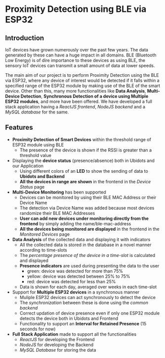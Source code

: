 # Proximity Detection using BLE via ESP32

## Introduction
IoT devices have grown numerously over the past few years. The data generated by these can have a huge impact in all domains. BLE (Bluetooth Low Energy) is of dire importance to these devices as using BLE, the sensory IoT devices can transmit a small amount of data at lower speeds. 

The main aim of our project is to perform Proximity Detection using the BLE via ESP32, where any device of interest would be detected if it falls within a specified range of the ESP32 module by making use of the BLE of the smart device. Other than this, many more functionalities like **Data Analysis**, **Multi-Device Detection**, **Synchronous Detection of a device using Multiple ESP32 modules**, and more have been offered. We have developed a full stack application having a *ReactJS frontend*, *NodeJS backend* and a *MySQL database* for the same.

## Features
* **Proximity Detection of Smart Devices** within the threshold range of ESP32 module using BLE
    - The presence of the device is shown if the RSSI is greater than a threshold value
* Displaying the **device status** (presence/absence) both in Ubidots and our Application
    - Using different colors of an **LED** to show the sending of data to **Ubidots and Backend**
    - **All the devices in range are shown** in the frontend in the *Device Status* page
* **Multi-Device Monitoring** has been supported
    - Devices can be monitored by using their BLE MAC Address or their Device Name
    - The detection via Device Name was added because most devices randomize their BLE MAC Addresses
    - **User can add new devices under monitoring directly from the frontend** by simply adding the name/ble-mac-address
    - **All the devices being monitored are displayed** in the frontend in the *Monitored Devices* page
* **Data Analysis** of the collected data and displaying it with indicators
    - All the collected data is stored in the database in a novel manner according to time-slots
    - The *percentage presence of the device in a time-slot* is calculated and displayed
    - **Presence indicators** are used during presenting the data to the user
        - green: device was detected for more than 75%
        - yellow: device was detected between 25% to 75%
        - red: device was detected for less than 25%
    - Data is shown for each day, averaged over weeks in each time-slot
* Support for **Multiple ESP32 devices** in a synchronous manner
    - Muliple ESP32 devices can act synchronously to detect the device
    - The *synchronization* between these is done using the *common backend*
    - Correct updation of device presence even if only one ESP32 module detects the device both in Ubidots and Frontend
    - Functionality to support an **Interval for Retained Presence** (15 seconds for now) 
* **Full Stack Application** made to support all the functionalities
    - *ReactJS* for developing the Frontend
    - *NodeJS* for developing the Backend
    - *MySQL Database* for storing the data
